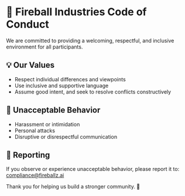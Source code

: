 # 🧬 Fireball Industries Code of Conduct

We are committed to providing a welcoming, respectful, and inclusive environment for all participants.

## 💡 Our Values

- Respect individual differences and viewpoints
- Use inclusive and supportive language
- Assume good intent, and seek to resolve conflicts constructively

## 🚫 Unacceptable Behavior

- Harassment or intimidation
- Personal attacks
- Disruptive or disrespectful communication

## 📢 Reporting

If you observe or experience unacceptable behavior, please report it to: compliance@fireballz.ai

Thank you for helping us build a stronger community. 💪
